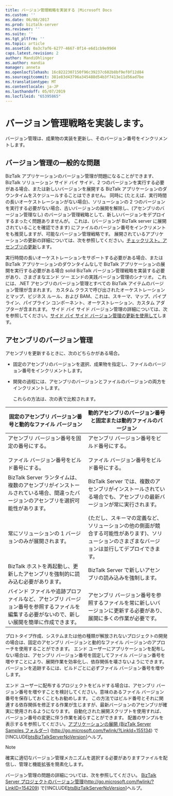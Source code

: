 ```yaml
---
title: バージョン管理戦略を実装する |Microsoft Docs
ms.custom: ''
ms.date: 06/08/2017
ms.prod: biztalk-server
ms.reviewer: ''
ms.suite: ''
ms.tgt_pltfrm: ''
ms.topic: article
ms.assetid: 0a3c7af6-6277-4667-8f14-e6d1cb9e99d4
caps.latest.revision: 2
author: MandiOhlinger
ms.author: mandia
manager: anneta
ms.openlocfilehash: 16c8222307150f96c39237c602b8bf9ef0f12d84
ms.sourcegitcommit: 381e83d43796a345488d54b3f7413e11d56ad7be
ms.translationtype: MT
ms.contentlocale: ja-JP
ms.lasthandoff: 05/07/2019
ms.locfileid: "65395865"
---
```

# <a name="implementing-a-versioning-strategy"></a>バージョン管理戦略を実装します。
バージョン管理は、成果物の実装を更新し、そのバージョン番号をインクリメントします。  
  
## <a name="general-versioning-issues"></a>バージョン管理の一般的な問題  
 BizTalk アプリケーションのバージョン管理が問題になることができます、BizTalk ソリューション サイド バイ サイド、2 つのバージョンを実行する必要がある場合、または新しいバージョンを展開する BizTalk アプリケーションのダウンタイムをスケジュールすることはできません。 同時に (たとえば、実行時間の長いオーケストレーションがない場合)、ソリューションの 2 つのバージョンを実行する必要がない場合、古いバージョンの展開を解除し、(アセンブリのバージョン管理なし) のバージョン管理戦略として、新しいバージョンをデプロイするまったく問題ありませんが。 これは、(バージョンが BizTalk server に展開されていることを確認できます) にファイルのバージョン番号をインクリメントをも推奨しますが、可能なバージョン管理戦略です。 展開されているアプリケーションの更新の詳細については、次を参照してください。[チェックリスト。アセンブリの更新](../technical-guides/checklist-updating-an-assembly.md)します。  
  
 実行時間の長いオーケストレーションをサポートする必要がある場合、または BizTalk アプリケーションのダウンタイムなしで BizTalk アプリケーションの展開を実行する必要がある場合 solid BizTalk バージョン管理戦略を実装する必要があり、さまざまなエンド ツー エンドの実践バージョン管理のシナリオ。 これには、.NET アセンブリのバージョン管理とすべての BizTalk アイテムのバージョン管理が含まれます。 カスタム クラスで呼び出されたオーケストレーションとマップ、ビジネス ルール、および BAM、これは、スキーマ、マップ、パイプライン、パイプライン コンポーネント、オーケストレーション、カスタム アダプターが含まれます。 サイド バイ サイド バージョン管理の詳細については、次を参照してください。[サイド バイ サイド バージョン管理の更新を使用して](../technical-guides/updating-using-side-by-side-versioning.md)します。  
  
## <a name="versioning-an-assembly"></a>アセンブリのバージョン管理  
 アセンブリを更新するときに、次のどちらかがある場合。  
  
- 固定のアセンブリのバージョンを選択、成果物を指定し、ファイルのバージョン番号をインクリメントします。  
  
- 開発の過程には、アセンブリのバージョンとファイルのバージョンの両方をインクリメントします。  
  
  これらの方法は、次の表で比較されます。  
  
|**固定のアセンブリ バージョン番号と動的なファイル バージョン**|**動的アセンブリのバージョン番号と固定または動的ファイルのバージョン**|  
|------------------------------------------------------|-----------------------------------------------------------------|  
|アセンブリ バージョン番号を固定の番号にする。<br /><br /> ファイル バージョン番号をビルド番号にする。|アセンブリ バージョン番号をビルド番号にする。<br /><br /> ファイル バージョン番号をビルド番号にする。|  
|BizTalk Server ランタイムは、複数のアセンブリがインストールされている場合、間違ったバージョンのアセンブリを選択可能性があります。|BizTalk Server では、複数のアセンブリがインストールされている場合でも、アセンブリの最新バージョンが常に実行されます。|  
|常にソリューションの 1 バージョンのみが展開されます。|(ただし、スキーマの定義など、ソリューションの他の側面が競合する可能性があります)、ソリューションのさまざまなバージョンは並行してデプロイできます。|  
|BizTalk ホストを再起動し、更新したアセンブリを強制的に読み込む必要があります。|BizTalk Server で新しいアセンブリの読み込みを強制します。|  
|バインド ファイルや追跡プロファイルなど、アセンブリ バージョン番号を参照するファイルを編集する必要がないので、新しい展開を簡単に作成できます。|アセンブリ バージョン番号を参照するファイルを常に新しいバージョンに更新する必要があり、展開に多くの作業が必要です。|  
  
 プロトタイプ作成、システムまたは他の種類が解放されないプロジェクトの開発の場合は、固定のアセンブリ バージョンと動的なファイル バージョンのアプローチを使用することができます。 エンド ユーザーにアプリケーションを配布しない場合は、アセンブリ バージョン番号を固定してファイル バージョン番号を増やすことにより、展開作業を効率化し、依存関係を壊さないようにできます。 バージョンを追跡するには、ビルドごとに必ずファイル バージョン番号を増やします。  
  
 エンド ユーザーに配布するプロジェクトをビルドする場合は、アセンブリ バージョン番号を増やすことを検討してください。意味のあるファイル バージョン番号を保存しておくこともお勧めします。 この方法ではビルド番号とそれに関連する依存関係を修正する作業が生じますが、最新バージョンのアセンブリが確実に使用されるようになります。 自動化された展開スクリプトを使用すれば、バージョン番号の変更に伴う作業を減らすことができます。 配置のサンプルを表示するを参照してください。[アプリケーションの展開 (BizTalk Server Samples フォルダー)](http://go.microsoft.com/fwlink/?LinkId=155134) (<http://go.microsoft.com/fwlink/?LinkId=155134>) で[!INCLUDE[btsBizTalkServerNoVersion](../includes/btsbiztalkservernoversion-md.md)]ヘルプ。  
  
> [!NOTE]  
>  確実に適切なバージョン管理メカニズムを選択する必要がありますファイルを配信し、管理と機能拡張を簡素化します。  
  
 バージョン管理の問題の詳細については、次を参照してください。 [BizTalk Server プロジェクトのバージョン管理](http://go.microsoft.com/fwlink/?LinkID=154209)(<http://go.microsoft.com/fwlink/?LinkID=154209>) で[!INCLUDE[btsBizTalkServerNoVersion](../includes/btsbiztalkservernoversion-md.md)]ヘルプ。